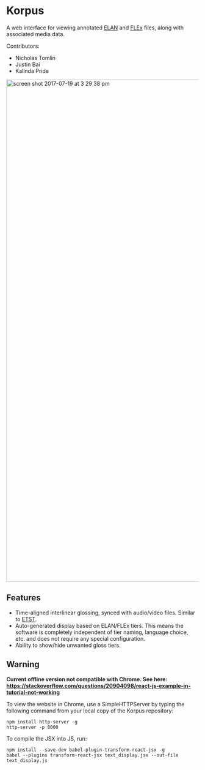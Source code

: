 # Korpus
A web interface for viewing annotated [ELAN](https://tla.mpi.nl/tools/tla-tools/elan/) and [FLEx](http://software.sil.org/fieldworks/) files, along with associated media data.

Contributors:
 - Nicholas Tomlin
 - Justin Bai
 - Kalinda Pride
 
 <img width="1312" alt="screen shot 2017-07-19 at 3 29 38 pm" src="https://user-images.githubusercontent.com/13228316/28385906-d16210ec-6c97-11e7-9723-f6ffcffd2377.png">
 
## Features
- Time-aligned interlinear glossing, synced with audio/video files. Similar to [ETST](http://community.village.virginia.edu/etst/).
- Auto-generated display based on ELAN/FLEx tiers. This means the software is completely independent of tier naming, language choice, etc. and does not require any special configuration.
- Ability to show/hide unwanted gloss tiers.

## Warning
**Current offline version not compatible with Chrome. See here:  https://stackoverflow.com/questions/20904098/react-js-example-in-tutorial-not-working**

To view the website in Chrome, use a SimpleHTTPServer by typing the following command from your local copy of the Korpus repository:
~~~~
npm install http-server -g
http-server -p 8000
~~~~

To compile the JSX into JS, run:
~~~~
npm install --save-dev babel-plugin-transform-react-jsx -g
babel --plugins transform-react-jsx text_display.jsx --out-file text_display.js
~~~~
